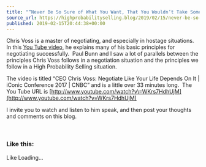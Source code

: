 ```yaml
---
title: "“Never Be So Sure of What You Want, That You Wouldn’t Take Something Better” - Chris Voss on Negotiating"
source_url: https://highprobabilityselling.blog/2019/02/15/never-be-so-sure-of-what-you-want-that-you-wouldnt-take-something-better-chris-voss-on-negotiating
published: 2019-02-15T20:44:38+00:00
---
```

Chris Voss is a master of negotiating, and especially in hostage situations.  In this [You Tube video](https://www.youtube.com/watch?v=WKrs7HdhUjM), he explains many of his basic principles for negotiating successfully.  Paul Bunn and I saw a lot of parallels between the principles Chris Voss follows in a negotiation situation and the principles we follow in a High Probability Selling situation.


The video is titled “CEO Chris Voss: Negotiate Like Your Life Depends On It \| iConic Conference 2017 \| CNBC” and is a little over 33 minutes long.  The You Tube URL is [http://www.youtube.com/watch?v\=WKrs7HdhUjM](http://www.youtube.com/watch?v=WKrs7HdhUjM)


I invite you to watch and listen to him speak, and then post your thoughts and comments on this blog.


 


### Like this:

Like Loading...
